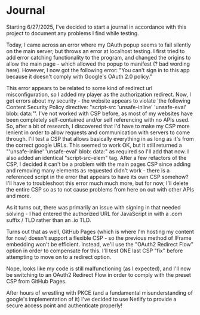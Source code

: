 # Journal

Starting 6/27/2025, I've decided to start a journal in accordance with this project to document any problems I find while testing.  

Today, I came across an error where my OAuth popup seems to fail silently on the main server, but throws an error at localhost testing. I first tried to add error catching functionality to the program, and changed the origins to allow the main page - which allowed the popup to manifest (? bad wording here). However, I now got the following error: "You can't sign in to this app because it doesn't comply with Google's OAuth 2.0 policy."

This error appears to be related to some kind of redirect url misconfiguration, so I added my player as the authorization redirect. Now, I get errors about my security - the website appears to violate 'the following Content Security Policy directive: "script-src 'unsafe-inline' 'unsafe-eval' blob: data:"'. I've not worked with CSP before, as most of my websites have been completely self-contained and/or self referencing with no APIs used. So, after a bit of research, I discovered that I'd have to make my CSP more lenient in order to allow requests and communication with servers to come through. I'll test a CSP that allows basically everything in as long as it's from the correct google URLs. This seemed to work OK, but it still returned a "'unsafe-inline' 'unsafe-eval' blob: data:" as required so I'll add that now. I also added an identical "script-src-elem" tag. After a few refactors of the CSP, I decided it can't be a problem with the main pages CSP since adding and removing many elements as requested didn't work - there is a referenced script in the error that appears to have its own CSP somehow? I'll have to troubleshoot this error much much more, but for now, I'll delete the entire CSP so as to not cause problems from here on out with other APIs and more.

As it turns out, there was primarily an issue with signing in that needed solving - I had entered the authorized URL for JavaScript in with a .com suffix / TLD rather than an .io TLD.  

Turns out that as well, GitHub Pages (which is where I'm hosting my content for now) doesn't support a flexible CSP - so the previous method of IFrame embedding won't be efficient. Instead, we'll use the "OAuth2 Redirect Flow" option in order to compensate for this. I'll test ONE last CSP "fix" before attempting to move on to a redirect option.

Nope, looks like my code is still malfunctioning (as I expected), and I'll now be switching to an OAuth2 Redirect Flow in order to comply with the preset CSP from GitHub Pages.  

After hours of wrestling with PKCE (and a fundamental misunderstanding of google's implementation of it) I've decided to use Netlify to provide a secure access point and authenticate properly!  
